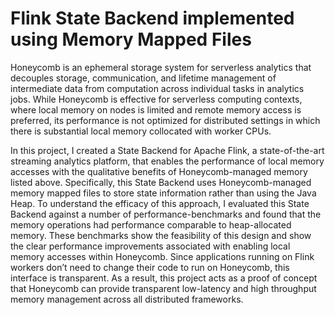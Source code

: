 # Flink State Backend implemented using Memory Mapped Files
Honeycomb is an ephemeral storage system for serverless analytics that decouples storage, communication, and lifetime management of intermediate data from computation across individual tasks in analytics jobs. While Honeycomb is effective for serverless computing contexts, where local memory on nodes is limited and remote memory access is preferred, its performance is not optimized for distributed settings in which there is substantial local memory collocated with worker CPUs. 

In this project, I created a State Backend for Apache Flink, a state-of-the-art streaming analytics platform, that enables the performance of local memory accesses with the qualitative benefits of Honeycomb-managed memory listed above. Specifically, this State Backend uses Honeycomb-managed memory mapped files to store state information rather than using the Java Heap. To understand the efficacy of this approach, I evaluated this State Backend against a number of performance-benchmarks and found that the memory operations had performance comparable to heap-allocated memory. These benchmarks show the feasibility of this design and show the clear performance improvements associated with enabling local memory accesses within Honeycomb. Since applications running on Flink workers don’t need to change their code to run on Honeycomb, this interface is transparent. As a result, this project acts as a proof of concept that Honeycomb can provide transparent low-latency and high throughput memory management across all distributed frameworks.
